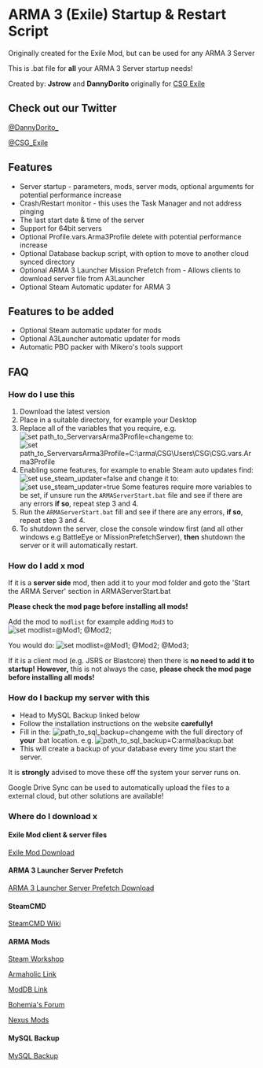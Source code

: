 # ARMA 3 (Exile) Startup & Restart Script

Originally created for the Exile Mod, but can be used for any ARMA 3 Server

This is .bat file for **all** your ARMA 3 Server startup needs!

Created by: **Jstrow** and **DannyDorito** originally for [CSG Exile](https://www.csgcommunity.com)

## Check out our Twitter

[@DannyDorito_](https://twitter.com/DannyDorito_)

[@CSG_Exile](https://twitter.com/CSG_Exile)

## Features

* Server startup - parameters, mods, server mods, optional arguments for potential performance increase
* Crash/Restart monitor - this uses the Task Manager and not address pinging
* The last start date & time of the server
* Support for 64bit servers
* Optional Profile.vars.Arma3Profile delete with potential performance increase
* Optional Database backup script, with option to move to another cloud synced directory
* Optional ARMA 3 Launcher Mission Prefetch from - Allows clients to download server file from A3Launcher
* Optional Steam Automatic updater for ARMA 3

## Features to be added

* Optional Steam automatic updater for mods
* Optional A3Launcher automatic updater for mods
* Automatic PBO packer with Mikero's tools support

## FAQ

### How do I use this

1. Download the latest version
2. Place in a suitable directory, for example your Desktop
3. Replace all of the variables that you require, e.g. ![set path_to_ServervarsArma3Profile=changeme](https://i.imgur.com/svri9W0.png) to: ![set path_to_ServervarsArma3Profile=C:\arma\CSG\Users\CSG\CSG.vars.Arma3Profile](https://i.imgur.com/p27kTKK.png)
4. Enabling some features, for example to enable Steam auto updates find: ![set use_steam_updater=false](https://i.imgur.com/dnlZHqs.png) and change it to: ![set use_steam_updater=true](https://i.imgur.com/7OPRUDR.png) Some features require more variables to be set, if unsure run the ``ARMAServerStart.bat`` file and see if there are any errors **if so**, repeat step 3 and 4.
5. Run the ``ARMAServerStart.bat`` fill and see if there are any errors, **if so**, repeat step 3 and 4.
6. To shutdown the server, close the console window first (and all other windows e.g BattleEye or MissionPrefetchServer), **then** shutdown the server or it will automatically restart.

### How do I add x mod

If it is a **server side** mod, then add it to your mod folder and goto the 'Start the ARMA Server' section in ARMAServerStart.bat

**Please check the mod page before installing all mods!**

Add the mod to ``modlist`` for example adding ``Mod3`` to ![set modlist=@Mod1; @Mod2;](https://i.imgur.com/i9fSMkk.png)

You would do:
![set modlist=@Mod1; @Mod2; @Mod3;](https://i.imgur.com/xNzbMm6.png)

If it is a client mod (e.g. JSRS or Blastcore) then there is **no need to add it to startup!**
**However,** this is not always the case, **please check the mod page before installing all mods!**

### How do I backup my server with this

* Head to MySQL Backup linked below
* Follow the installation instructions on the website **carefully!**
* Fill in the: ![path_to_sql_backup=changeme](https://i.imgur.com/ndWtJdn.png) with the full directory of **your** .bat location. e.g. ![path_to_sql_backup=C:arma\backup.bat](https://i.imgur.com/2wRNtDV.png)
* This will create a backup of your database every time you start the server.

It is **strongly** advised to move these off the system your server runs on.

Google Drive Sync can be used to automatically upload the files to a external cloud, but other solutions are available!

### Where do I download x

#### Exile Mod client & server files

[Exile Mod Download](https://exilemod.com/downloads)

#### ARMA 3 Launcher Server Prefetch

[ARMA 3 Launcher Server Prefetch Download](https://a3.launcher.eu/download)

#### SteamCMD

[SteamCMD Wiki](https://developer.valvesoftware.com/wiki/SteamCMD)

#### ARMA Mods

[Steam Workshop](https://developer.valvesoftware.com/wiki/SteamCMD)

[Armaholic Link](http://www.armaholic.com)

[ModDB Link](https://www.moddb.com/games/arma-3/mods)

[Bohemia's Forum](https://forums.bohemia.net/forums/forum/156-arma-3-addons-mods-complete)

[Nexus Mods](https://www.nexusmods.com/arma3)

#### MySQL Backup

[MySQL Backup](https://www.redolive.com/utah-web-designers-blog/automated-mysql-backup-for-windows)
